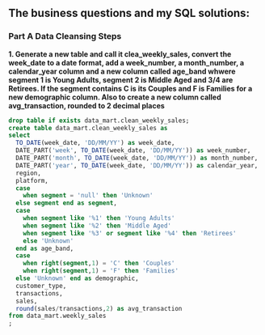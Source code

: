 
## The business questions and my SQL solutions:

### Part A Data Cleansing Steps
**1. Generate a new table and call it clea_weekly_sales, convert the week_date to a date format, add a week_number, a month_number, a calendar_year column and a new column called age_band whwere segment 1 is Young Adults, segment 2 is Middle Aged and 3/4 are Retirees. If the segment contains C is its Couples and F is Families for a new demographic column. Also to create a new column called avg_transaction, rounded to 2 decimal places**

```sql
drop table if exists data_mart.clean_weekly_sales;
create table data_mart.clean_weekly_sales as
select
  TO_DATE(week_date, 'DD/MM/YY') as week_date,
  DATE_PART('week', TO_DATE(week_date, 'DD/MM/YY')) as week_number,
  DATE_PART('month', TO_DATE(week_date, 'DD/MM/YY')) as month_number,
  DATE_PART('year', TO_DATE(week_date, 'DD/MM/YY')) as calendar_year,
  region,
  platform,
  case
    when segment = 'null' then 'Unknown'
  else segment end as segment,
  case
    when segment like '%1' then 'Young Adults'
    when segment like '%2' then 'Middle Aged'
    when segment like '%3' or segment like '%4' then 'Retirees' 
    else 'Unknown'
  end as age_band,
  case
    when right(segment,1) = 'C' then 'Couples'
    when right(segment,1) = 'F' then 'Families'
  else 'Unknown' end as demographic,
  customer_type,
  transactions,
  sales,
  round(sales/transactions,2) as avg_transaction
from data_mart.weekly_sales
;
```


